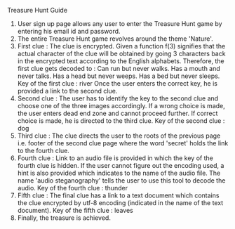 Treasure Hunt Guide

1. User sign up page allows any user to enter the Treasure Hunt game by entering his email id and password.
2. The entire Treasure Hunt game revolves around the theme 'Nature'.
3. First clue : The clue is encrypted. Given a function f(3) signifies that the actual character of the clue will be obtained by going 3 characters back in the encrypted text according to the English alphabets.
Therefore, the first clue gets decoded to : Can run but never walks. Has a mouth and never talks.
                                            Has a head but never weeps. Has a bed but never sleeps.
Key of the first clue : river
Once the user enters the correct key, he is provided a link to the second clue.
4. Second clue : The user has to identify the key to the second clue and choose one of the three images accordingly. If a wrong choice is made, the user enters dead end zone and cannot proceed further. If correct choice is made, he is directed to the third clue.
Key of the second clue : dog
5. Third clue : The clue directs the user to the roots of the previous page i.e. footer of the second clue page where the word 'secret' holds the link to the fourth clue.
6. Fourth clue : Link to an audio file is provided in which the key of the fourth clue is hidden. If the user cannot figure out the encoding used, a hint is also provided which indicates to the name of the audio file. The name 'audio steganography' tells the user to use this tool to decode the audio.
Key of the fourth clue : thunder
7. Fifth clue : The final clue has a link to a text document which contains the clue encrypted by utf-8 encoding (indicated in the name of the text document).
Key of the fifth clue : leaves
8. Finally, the treasure is achieved.
    
